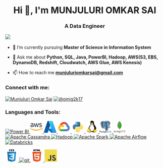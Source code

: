 <h1 align="center">Hi 👋, I'm MUNJULURI OMKAR SAI</h1>
<h3 align="center">A Data Engineer</h3>
<a >
    <img src="https://komarev.com/ghpvc/?username=OMKARSAI-M&style=for-the-badge">
</a>

- 🌱 I’m currently pursuing **Master of Science in Information System**

- 💬 Ask me about <strong>Python, SQL, Java, PowerBI, Hadoop, AWS(S3, EBS, DynamoDB, Redshift, Cloudwatch, AWS Glue, AWS Kenesis)</strong>

- 📫 How to reach me **munjuluriomkarsai@gmail.com**

<h3 align="left">Connect with me:</h3>
<p align="left">
<!--<a href="https://twitter.com/@omkarsai" target="blank"><img align="center" src="https://raw.githubusercontent.com/rahuldkjain/github-profile-readme-generator/master/src/images/icons/Social/twitter.svg" alt="@omkarsai01" height="30" width="40" /></a>-->
<a href="https://linkedin.com/in/munjuluri omkar sai" target="blank"><img align="center" src="https://raw.githubusercontent.com/rahuldkjain/github-profile-readme-generator/master/src/images/icons/Social/linked-in-alt.svg" alt="Munjuluri Omkar Sai" height="30" width="40" /></a>
<a href="https://www.hackerrank.com/@omig2k17" target="blank"><img align="center" src="https://raw.githubusercontent.com/rahuldkjain/github-profile-readme-generator/master/src/images/icons/Social/hackerrank.svg" alt="@omig2k17" height="30" width="40" /></a>
</p>

<h3 align="left">Languages and Tools:</h3>
<p align="left"><!-- <a href="https://www.arduino.cc/" target="_blank" rel="noreferrer"> <img src="https://cdn.worldvectorlogo.com/logos/arduino-1.svg" alt="arduino" width="40" height="40"/> </a> <a href="https://getbootstrap.com" target="_blank" rel="noreferrer"> <img src="https://raw.githubusercontent.com/devicons/devicon/master/icons/bootstrap/bootstrap-plain-wordmark.svg" alt="bootstrap" width="40" height="40"/> </a><a href="https://www.cprogramming.com/" target="_blank" rel="noreferrer"> <img src="https://raw.githubusercontent.com/devicons/devicon/master/icons/c/c-original.svg" alt="c" width="40" height="40"/> </a>--> <!-- Power BI -->
<a href="https://powerbi.microsoft.com/" target="_blank" rel="noreferrer">
  <img src="https://raw.githubusercontent.com/microsoft/PowerBI-Icons/master/SVG/Desktop.svg" alt="Power BI" width="40" height="40"/>
</a>

<!-- AWS -->
<a href="https://aws.amazon.com/" target="_blank" rel="noreferrer">
  <img src="https://raw.githubusercontent.com/devicons/devicon/master/icons/amazonwebservices/amazonwebservices-original-wordmark.svg" alt="AWS" width="40" height="40"/>
</a>

<!-- Azure -->
<a href="https://azure.microsoft.com/" target="_blank" rel="noreferrer">
  <img src="https://raw.githubusercontent.com/devicons/devicon/master/icons/azure/azure-original.svg" alt="Azure" width="40" height="40"/>
</a>

<!-- Google Cloud Platform -->
<a href="https://cloud.google.com/" target="_blank" rel="noreferrer">
  <img src="https://raw.githubusercontent.com/devicons/devicon/master/icons/googlecloud/googlecloud-original.svg" alt="Google Cloud Platform" width="40" height="40"/>
</a>
<a href="https://www.python.org" target="_blank" rel="noreferrer"> <img src="https://raw.githubusercontent.com/devicons/devicon/master/icons/python/python-original.svg" alt="python" width="40" height="40"/> </a> 
<a href="https://www.linux.org/" target="_blank" rel="noreferrer"> <img src="https://raw.githubusercontent.com/devicons/devicon/master/icons/linux/linux-original.svg" alt="linux" width="40" height="40"/> </a> 
<!-- PostgreSQL -->
<a href="https://www.postgresql.org/" target="_blank" rel="noreferrer">
  <img src="https://raw.githubusercontent.com/devicons/devicon/master/icons/postgresql/postgresql-original-wordmark.svg" alt="PostgreSQL" width="40" height="40"/>
</a>

<!-- MongoDB -->
<a href="https://www.mongodb.com/" target="_blank" rel="noreferrer">
  <img src="https://raw.githubusercontent.com/devicons/devicon/master/icons/mongodb/mongodb-original-wordmark.svg" alt="MongoDB" width="40" height="40"/>
</a>

<!-- Apache Cassandra -->
<a href="https://cassandra.apache.org/" target="_blank" rel="noreferrer">
  <img src="https://upload.wikimedia.org/wikipedia/commons/5/5e/Cassandra_logo.svg" alt="Apache Cassandra" width="40" height="40"/>
</a>

<!-- Apache Hadoop -->
<a href="https://hadoop.apache.org/" target="_blank" rel="noreferrer">
  <img src="https://upload.wikimedia.org/wikipedia/commons/3/38/Hadoop_logo_new.svg" alt="Hadoop" width="40" height="40"/>
</a>

<!-- Apache Spark -->
<a href="https://spark.apache.org/" target="_blank" rel="noreferrer">
  <img src="https://upload.wikimedia.org/wikipedia/commons/f/f3/Apache_Spark_logo.svg" alt="Apache Spark" width="40" height="40"/>
</a>

<!-- Apache Airflow -->
<a href="https://airflow.apache.org/" target="_blank" rel="noreferrer">
  <img src="https://upload.wikimedia.org/wikipedia/commons/d/de/AirflowLogo.png" alt="Apache Airflow" width="40" height="40"/>
</a>

<!-- Databricks -->
<a href="https://www.databricks.com/" target="_blank" rel="noreferrer">
  <img src="https://databricks.com/wp-content/uploads/2021/10/db-nav-logo.svg" alt="Databricks" width="40" height="40"/>
</a>

<a href="https://www.w3schools.com/css/" target="_blank" rel="noreferrer"> <img src="https://raw.githubusercontent.com/devicons/devicon/master/icons/css3/css3-original-wordmark.svg" alt="css3" width="40" height="40"/> </a> 
<a href="https://git-scm.com/" target="_blank" rel="noreferrer"> <img src="https://www.vectorlogo.zone/logos/git-scm/git-scm-icon.svg" alt="git" width="40" height="40"/> </a> 
<a href="https://www.w3.org/html/" target="_blank" rel="noreferrer"> <img src="https://raw.githubusercontent.com/devicons/devicon/master/icons/html5/html5-original-wordmark.svg" alt="html5" width="40" height="40"/> </a> 
<a href="https://developer.mozilla.org/en-US/docs/Web/JavaScript" target="_blank" rel="noreferrer"> <img src="https://raw.githubusercontent.com/devicons/devicon/master/icons/javascript/javascript-original.svg" alt="javascript" width="40" height="40"/> </a> </p>
